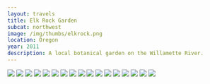 ```yaml
--- 
layout: travels
title: Elk Rock Garden
subcat: northwest
image: /img/thumbs/elkrock.png
location: Oregon
year: 2011
description: A local botanical garden on the Willamette River.
---
```


 <img src="https://lh5.googleusercontent.com/-WgBH8n-_qnc/T2KtrLZ2S1I/AAAAAAAACf8/pC78iehDrG4/w600-h450-no/DSCF3867.png">

 <img src="https://lh5.googleusercontent.com/-h7XSFLXSrys/T2Ktq5aX4VI/AAAAAAAACfs/zysWawVVg0A/w600-h450-no/DSCF3868.png">

 <img src="https://lh6.googleusercontent.com/-Ek7Yj-AXx2M/T2KtrAjvsFI/AAAAAAAACfw/UqZjDfyahco/w391-h521-no/DSCF3869.png">

 <img src="https://lh6.googleusercontent.com/-v67uvi6ZEyQ/T2Ktr8yEQ0I/AAAAAAAACgE/tQyo0zY5qvE/w391-h521-no/DSCF3880.png">

 <img src="https://lh6.googleusercontent.com/-2XYhahFzpOY/T2KtsPIL9zI/AAAAAAAACgM/-00GUZQt3Zk/w600-h450-no/DSCF3888.png">

 <img src="https://lh3.googleusercontent.com/-4GvPO7POEU4/T2KtsYFvWlI/AAAAAAAACgQ/sRoQ480ncxE/w391-h521-no/DSCF3890.png">

 <img src="https://lh4.googleusercontent.com/-IeWSpXPrcVg/T2Kts7m6-eI/AAAAAAAACgc/2UuQDD1F-Jw/w600-h450-no/DSCF3891.png">

 <img src="https://lh5.googleusercontent.com/-oYoH541T0yQ/T2KttRnBSyI/AAAAAAAACgk/KGaJGGLMQvA/w391-h521-no/DSCF3892.png">

 <img src="https://lh3.googleusercontent.com/-HldxtAAyMGE/T2KttvaauSI/AAAAAAAACgo/TXn-c7NcT9w/w391-h521-no/DSCF3893.png">

 <img src="https://lh5.googleusercontent.com/-8LEKv337YiQ/T2KttsnIRMI/AAAAAAAACgw/-d6MczmUM_U/w600-h450-no/DSCF3900.png">

 <img src="https://lh6.googleusercontent.com/-qatDlo06RbI/T2Ktu5yE2vI/AAAAAAAAChA/Mz95tGHOGYw/w391-h521-no/DSCF3905.png">

 <img src="https://lh5.googleusercontent.com/-Jd3k9i17nKI/T2KtvJzezCI/AAAAAAAAChI/TDSRj9e8-M0/w391-h521-no/DSCF3909.png">

 <img src="https://lh6.googleusercontent.com/-MIXVfCvWVLg/T2Ktu5acmVI/AAAAAAAAChM/cqc_122jVnA/w391-h521-no/DSCF3912.png">

 <img src="https://lh5.googleusercontent.com/-i7DMB7o-0fE/T2Ktv7XrypI/AAAAAAAAChU/ypakk1oRXCw/w391-h521-no/DSCF3919.png">

 <img src="https://lh6.googleusercontent.com/-uJi1tkxXHHs/T2Ktv67oQ5I/AAAAAAAAChc/6g_EleAqBvM/w391-h521-no/DSCF3921.png">

 <img src="https://lh6.googleusercontent.com/-aPupv_9ejWM/T2Ktwf_K1ZI/AAAAAAAACho/EQEW_bpJD8Q/w600-h450-no/DSCF3928.png">

 <img src="https://lh6.googleusercontent.com/-E6M4ZoNPpB8/T2KtwxRIruI/AAAAAAAACh0/uuxPKInLq9A/w391-h521-no/DSCF3933.png">


